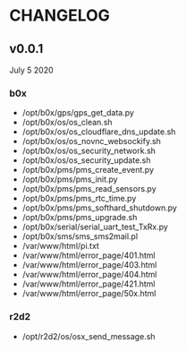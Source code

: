 # CHANGELOG

## v0.0.1
July 5 2020

### b0x

 * /opt/b0x/gps/gps_get_data.py
 * /opt/b0x/os/os_clean.sh
 * /opt/b0x/os/os_cloudflare_dns_update.sh
 * /opt/b0x/os/os_novnc_websockify.sh
 * /opt/b0x/os/os_security_network.sh
 * /opt/b0x/os/os_security_update.sh
 * /opt/b0x/pms/pms_create_event.py
 * /opt/b0x/pms/pms_init.py
 * /opt/b0x/pms/pms_read_sensors.py
 * /opt/b0x/pms/pms_rtc_time.py
 * /opt/b0x/pms/pms_softhard_shutdown.py
 * /opt/b0x/pms/pms_upgrade.sh
 * /opt/b0x/serial/serial_uart_test_TxRx.py
 * /opt/b0x/sms/sms_sms2mail.pl
 * /var/www/html/pi.txt
 * /var/www/html/error_page/401.html
 * /var/www/html/error_page/403.html
 * /var/www/html/error_page/404.html
 * /var/www/html/error_page/421.html
 * /var/www/html/error_page/50x.html

### r2d2

 * /opt/r2d2/os/osx_send_message.sh

